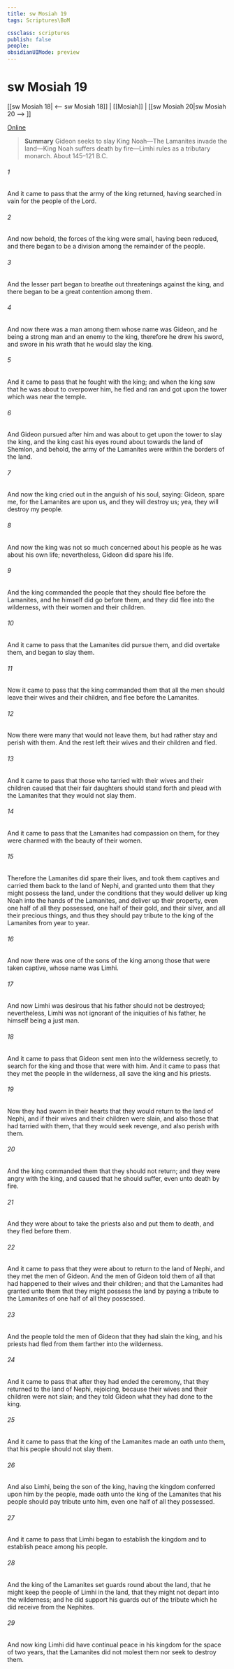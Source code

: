 ```yaml
---
title: sw Mosiah 19
tags: Scriptures\BoM

cssclass: scriptures
publish: false
people:
obsidianUIMode: preview
---
```


# sw Mosiah 19
[[sw Mosiah 18| <-- sw Mosiah 18]] | [[Mosiah]] | [[sw Mosiah 20|sw Mosiah 20 --> ]]

[Online](https://churchofjesuschrist.org/study/scriptures/bofm/mosiah/19?lang=eng)

> __Summary__
Gideon seeks to slay King Noah—The Lamanites invade the land—King Noah suffers death by fire—Limhi rules as a tributary monarch. About 145–121 B.C.

###### 1 
And it came to pass that the army of the king returned, having searched in vain for the people of the Lord.

###### 2 
And now behold, the forces of the king were small, having been reduced, and there began to be a division among the remainder of the people.

###### 3 
And the lesser part began to breathe out threatenings against the king, and there began to be a great contention among them.

###### 4 
And now there was a man among them whose name was Gideon, and he being a strong man and an enemy to the king, therefore he drew his sword, and swore in his wrath that he would slay the king.

###### 5 
And it came to pass that he fought with the king; and when the king saw that he was about to overpower him, he fled and ran and got upon the tower which was near the temple.

###### 6 
And Gideon pursued after him and was about to get upon the tower to slay the king, and the king cast his eyes round about towards the land of Shemlon, and behold, the army of the Lamanites were within the borders of the land.

###### 7 
And now the king cried out in the anguish of his soul, saying: Gideon, spare me, for the Lamanites are upon us, and they will destroy us; yea, they will destroy my people.

###### 8 
And now the king was not so much concerned about his people as he was about his own life; nevertheless, Gideon did spare his life.

###### 9 
And the king commanded the people that they should flee before the Lamanites, and he himself did go before them, and they did flee into the wilderness, with their women and their children.

###### 10 
And it came to pass that the Lamanites did pursue them, and did overtake them, and began to slay them.

###### 11 
Now it came to pass that the king commanded them that all the men should leave their wives and their children, and flee before the Lamanites.

###### 12 
Now there were many that would not leave them, but had rather stay and perish with them. And the rest left their wives and their children and fled.

###### 13 
And it came to pass that those who tarried with their wives and their children caused that their fair daughters should stand forth and plead with the Lamanites that they would not slay them.

###### 14 
And it came to pass that the Lamanites had compassion on them, for they were charmed with the beauty of their women.

###### 15 
Therefore the Lamanites did spare their lives, and took them captives and carried them back to the land of Nephi, and granted unto them that they might possess the land, under the conditions that they would deliver up king Noah into the hands of the Lamanites, and deliver up their property, even one half of all they possessed, one half of their gold, and their silver, and all their precious things, and thus they should pay tribute to the king of the Lamanites from year to year.

###### 16 
And now there was one of the sons of the king among those that were taken captive, whose name was Limhi.

###### 17 
And now Limhi was desirous that his father should not be destroyed; nevertheless, Limhi was not ignorant of the iniquities of his father, he himself being a just man.

###### 18 
And it came to pass that Gideon sent men into the wilderness secretly, to search for the king and those that were with him. And it came to pass that they met the people in the wilderness, all save the king and his priests.

###### 19 
Now they had sworn in their hearts that they would return to the land of Nephi, and if their wives and their children were slain, and also those that had tarried with them, that they would seek revenge, and also perish with them.

###### 20 
And the king commanded them that they should not return; and they were angry with the king, and caused that he should suffer, even unto death by fire.

###### 21 
And they were about to take the priests also and put them to death, and they fled before them.

###### 22 
And it came to pass that they were about to return to the land of Nephi, and they met the men of Gideon. And the men of Gideon told them of all that had happened to their wives and their children; and that the Lamanites had granted unto them that they might possess the land by paying a tribute to the Lamanites of one half of all they possessed.

###### 23 
And the people told the men of Gideon that they had slain the king, and his priests had fled from them farther into the wilderness.

###### 24 
And it came to pass that after they had ended the ceremony, that they returned to the land of Nephi, rejoicing, because their wives and their children were not slain; and they told Gideon what they had done to the king.

###### 25 
And it came to pass that the king of the Lamanites made an oath unto them, that his people should not slay them.

###### 26 
And also Limhi, being the son of the king, having the kingdom conferred upon him by the people, made oath unto the king of the Lamanites that his people should pay tribute unto him, even one half of all they possessed.

###### 27 
And it came to pass that Limhi began to establish the kingdom and to establish peace among his people.

###### 28 
And the king of the Lamanites set guards round about the land, that he might keep the people of Limhi in the land, that they might not depart into the wilderness; and he did support his guards out of the tribute which he did receive from the Nephites.

###### 29 
And now king Limhi did have continual peace in his kingdom for the space of two years, that the Lamanites did not molest them nor seek to destroy them.

